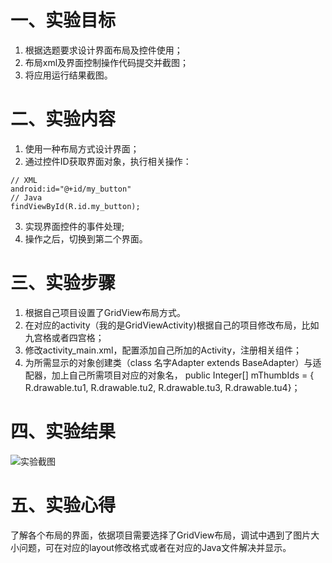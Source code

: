 # 一、实验目标
1. 根据选题要求设计界面布局及控件使用；
2. 布局xml及界面控制操作代码提交并截图；
3. 将应用运行结果截图。

#  二、实验内容
1. 使用一种布局方式设计界面；
2. 通过控件ID获取界面对象，执行相关操作：
```
// XML
android:id="@+id/my_button"
// Java
findViewById(R.id.my_button);
```
3. 实现界面控件的事件处理;
4. 操作之后，切换到第二个界面。

# 三、实验步骤
1. 根据自己项目设置了GridView布局方式。
2. 在对应的activity（我的是GridViewActivity)根据自己的项目修改布局，比如九宫格或者四宫格；
3. 修改activity_main.xml，配置添加自己所加的Activity，注册相关组件；
4. 为所需显示的对象创建类（class 名字Adapter extends BaseAdapter）与适配器，加上自己所需项目对应的对象名， public Integer[] mThumbIds = {
            R.drawable.tu1,
            R.drawable.tu2,
            R.drawable.tu3,
            R.drawable.tu4}；

# 四、实验结果
![实验截图](https://raw.githubusercontent.com/Lj-xinfei/android-labs-2020/044b6c7d13a9e6c6e5b2d3b66ca3404b1d972e31/students/net1814080903119/lab4.jpg)

# 五、实验心得
了解各个布局的界面，依据项目需要选择了GridView布局，调试中遇到了图片大小问题，可在对应的layout修改格式或者在对应的Java文件解决并显示。
